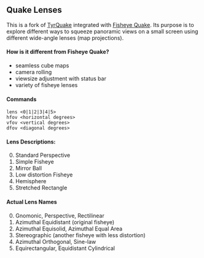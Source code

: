 ## Quake Lenses

This is a fork of [TyrQuake](http://disenchant.net/engine.html) integrated with [Fisheye Quake](http://strlen.com/gfxengine/fisheyequake/). Its purpose is to explore different ways to squeeze panoramic views on a small screen using different wide-angle lenses (map projections).

#### How is it different from Fisheye Quake?
* seamless cube maps
* camera rolling
* viewsize adjustment with status bar
* variety of fisheye lenses

#### Commands
    lens <0|1|2|3|4|5>
    hfov <horizontal degrees>
    vfov <vertical degrees>
    dfov <diagonal degrees>

#### Lens Descriptions:

0. Standard Perspective
1. Simple Fisheye
2. Mirror Ball
3. Low distortion Fisheye
4. Hemisphere
5. Stretched Rectangle

#### Actual Lens Names
0. Gnomonic, Perspective, Rectilinear
1. Azimuthal Equidistant (original fisheye)
2. Azimuthal Equisolid, Azimuthal Equal Area
3. Stereographic (another fisheye with less distortion)
4. Azimuthal Orthogonal, Sine-law
5. Equirectangular, Equidistant Cylindrical
